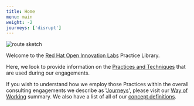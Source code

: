 ```yaml
---
title: Home
menu: main
weight: -2
journeys: ['disrupt']
---
```


![route sketch](/images/route-sketch.png)


Welcome to the [Red Hat Open Innovation Labs](https://www.redhat.com/en/open-innovation-labs) Practice Library.

Here, we look to provide information on the [Practices and Techniques](/practices) that are used during our engagements.

If you wish to understand how we employ those Practices within the overall consulting engagements we describe as '[Journeys](/journeys/)', please visit our [Way of Working](/way-of-working/) summary. We also have a list of all of our [concept definitions](/terms-defined/).
